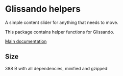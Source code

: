 # Glissando helpers

A simple content slider for anything that needs to move. 

This package contains helper functions for Glissando.

[Main documentation](https://github.com/ArthurClemens/glissando)



## Size

388 B with all dependencies, minified and gzipped
